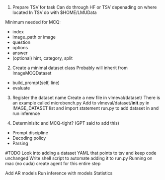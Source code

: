 

1) Prepare TSV for task 
Can do through HF or TSV depenading on where located
In TSV do with $HOME/LMUData

Minimum needed for MCQ:
- index
- image_path or image
- question
- options
- answer
- (optional) hint, category, split

2) Create a minimal dataset class
Probably will inherit from ImageMCQDataset
- build_prompt(self, line)
- evaluate

3) Register the dataset name
Create a new file in vlmeval/dataset/
    There is an example called microbench.py
Add to vlmeval/dataset/__init__.py in IMAGE_DATASET list and import statement
run.py to add dataset in and run inference

4) Determinisitc and MCQ-tight?
(GPT said to add this)
- Prompt discipline
- Decoding policy
- Parsing

#TODO
Look into adding a dataset YAML that points to tsv and keep code unchanged
Write shell script to automate adding it to run.py
Running on mac (no cuda)
create agent for this entire step

Add AR models
Run inference with models
Statistics
